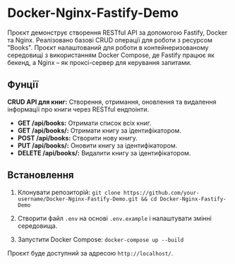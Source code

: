 # Docker-Nginx-Fastify-Demo

Проєкт демонструє створення RESTful API за допомогою Fastify, Docker та Nginx. Реалізовано базові CRUD операції для роботи з ресурсом "Books". Проєкт налаштований для роботи в контейнеризованому середовищі з використанням Docker Compose, де Fastify працює як бекенд, а Nginx – як проксі-сервер для керування запитами.

## Фунції

**CRUD API для книг:** Створення, отримання, оновлення та видалення інформації про книги через RESTful ендпоінти.

- **GET /api/books:** Отримати список всіх книг.
- **GET /api/books/:** Отримати книгу за ідентифікатором.
- **POST /api/books:** Створити нову книгу.
- **PUT /api/books/:** Оновити книгу за ідентифікатором.
- **DELETE /api/books/:** Видалити книгу за ідентифікатором.

## Встановлення

1. Клонувати репозиторій: `git clone https://github.com/your-username/Docker-Nginx-Fastify-Demo.git && cd Docker-Nginx-Fastify-Demo`

2. Створити файл `.env` на основі `.env.example` і налаштувати змінні середовища.

3. Запустити Docker Compose: `docker-compose up --build`

Проєкт буде доступний за адресою `http://localhost/`.
